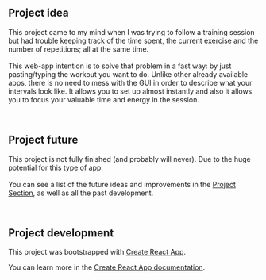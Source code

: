 ## Project idea

This project came to my mind when I was trying to follow a training session but had trouble keeping track of the time spent, the current exercise and the number of repetitions; all at the same time.
<br> <br>
This web-app intention is to solve that problem in a fast way: by just pasting/typing the workout you want to do.
Unlike other already available apps, there is no need to mess with the GUI in order to describe what your intervals look like.
It allows you to set up almost instantly and also it allows you to focus your valuable time and energy in the session.

<br>

## Project future

This project is not fully finished (and probably will never). Due to the huge potential for this type of app.
<br> <br>
You can see a list of the future ideas and improvements in the [Project Section](https://github.com/t1emp0/workout-timer/projects/1), as well as all the past development.

<br>

## Project development

This project was bootstrapped with [Create React App](https://github.com/facebook/create-react-app).

You can learn more in the [Create React App documentation](https://facebook.github.io/create-react-app/docs/getting-started).
